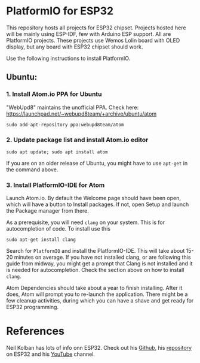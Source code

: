 # PlatformIO for ESP32 

This repository hosts all projects for ESP32 chipset. Projects hosted here will be mainly using ESP-IDF, few with Arduino ESP support.
All are PlatformIO projects. These projects use Wemos Lolin board with OLED display, but any board with ESP32 chipset should work. 

Use the following instructions to install PlatformIO.

## Ubuntu:
### 1. Install Atom.io PPA for Ubuntu

"WebUpd8" maintains the unofficial PPA. Check here: https://launchpad.net/~webupd8team/+archive/ubuntu/atom

```
sudo add-apt-repository ppa:webupd8team/atom
```
### 2. Update package list and install Atom.io editor

```
sudo apt update; sudo apt install atom
```
If you are on an older release of Ubuntu, you might have to use `apt-get` in the command above.

### 3. Install PlatformIO-IDE for Atom
Launch Atom.io. By default the Welcome page should have been open, which will have a button to Install packages. If not, open Setup and launch the Package manager from there.

As a prerequisite, you will need `clang` on your system. This is for autocompletion of code. To install use this

```
sudo apt-get install clang
```

Search for `PlatformIO` and install the PlatformIO-IDE. This will take about 15-20 minutes on average. If you have not installed clang, or are following this guide from midway, you might get a prompt that Clang is not installed and it is needed for autocompletion. Check the section above on how to install `clang`.

Atom Dependencies should take about a year to finish installing. After it does, Atom will prompt you to re-launch the application.
There might be a few cleanup activities, during which you can have a shave and get ready for ESP32 programming.

# References
Neil Kolban has lots of info onn ESP32. Check out his [Github](https://github.com/nkolban), his [repository](https://github.com/nkolban/esp32-snippets) on ESP32 and his [YouTube](https://www.youtube.com/channel/UChKn_BlaVrMrhEquPNI6HuQ) channel.
